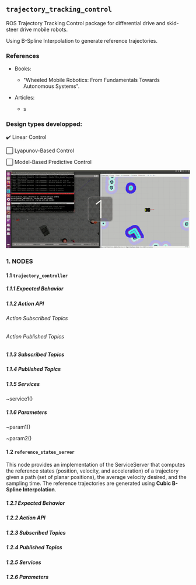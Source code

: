## ```trajectory_tracking_control```

ROS Trajectory Tracking Control package for differential drive and skid-steer drive mobile robots.

Using B-Spline Interpolation to generate reference trajectories.

### References

- Books:
  - "Wheeled Mobile Robotics: From Fundamentals Towards Autonomous Systems".

- Articles:
  - s

### Design types developped:

:heavy_check_mark: Linear Control

⬜️ Lyapunov-Based Control

⬜️ Model-Based Predictive Control



![](docs/husky_controller.gif)

### 1. NODES

#### 1.1 ```trajectory_controller```

##### 1.1.1 Expected Behavior

##### 1.1.2 Action API

###### Action Subscribed Topics

###### Action Published Topics

##### 1.1.3 Subscribed Topics

##### 1.1.4 Published Topics

##### 1.1.5 Services

~service1()


##### 1.1.6 Parameters
~param1()

~param2()

#### 1.2 ```reference_states_server```

This node provides an implementation of the ServiceServer that computes the reference states (position, velocity, and acceleration) of a trajectory given a path (set of planar positions), the average velocity desired, and the sampling time. The reference trajectories are generated using **Cubic B-Spline Interpolation**.

##### 1.2.1 Expected Behavior

##### 1.2.2 Action API

##### 1.2.3 Subscribed Topics

##### 1.2.4 Published Topics

##### 1.2.5 Services

##### 1.2.6 Parameters